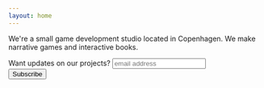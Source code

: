 ```yaml
---
layout: home
---
```

We're a small game development studio located in Copenhagen. We make narrative games and interactive books.

<!-- Mailchimp Signup Form -->
<div id="mc_embed_signup">
<form action="https://studio.us20.list-manage.com/subscribe/post?u=2912a1a9ea8db25405917f635&amp;id=ef5aad29c7" method="post" id="mc-embedded-subscribe-form" name="mc-embedded-subscribe-form" class="validate" target="_blank" novalidate>
    <div id="mc_embed_signup_scroll">
	<label for="mce-EMAIL">Want updates on our projects?</label>
	<input type="email" value="" name="EMAIL" class="email" id="mce-EMAIL" placeholder="email address" required>
    <!-- real people should not fill this in and expect good things - do not remove this or risk form bot signups-->
    <div style="position: absolute; left: -5000px;" aria-hidden="true"><input type="text" name="b_2912a1a9ea8db25405917f635_ef5aad29c7" tabindex="-1" value=""></div>
    <div class="clear"><input type="submit" value="Subscribe" name="subscribe" id="mc-embedded-subscribe" class="button"></div>
    </div>
</form>
</div>
